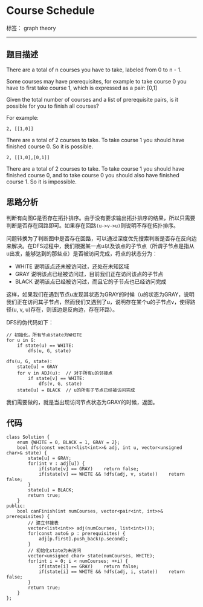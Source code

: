 ﻿# Course Schedule

标签： graph theory

---
## 题目描述
There are a total of n courses you have to take, labeled from 0 to n - 1.

Some courses may have prerequisites, for example to take course 0 you have to first take course 1, which is expressed as a pair: [0,1]

Given the total number of courses and a list of prerequisite pairs, is it possible for you to finish all courses?

For example:

`2, [[1,0]]`

There are a total of 2 courses to take. To take course 1 you should have finished course 0. So it is possible.

`2, [[1,0],[0,1]]`

There are a total of 2 courses to take. To take course 1 you should have finished course 0, and to take course 0 you should also have finished course 1. So it is impossible.

## 思路分析
判断有向图G是否存在拓扑排序。由于没有要求输出拓扑排序的结果，所以只需要判断是否存在回路即可。如果存在回路`(u->v->u)`则说明不存在拓扑排序。

问题转换为了判断图中是否存在回路，可以通过深度优先搜索判断是否存在反向边来解决。在DFS过程中，我们根据某一点u以及该点的子节点（所谓子节点是指从u出发，能够达到的那些点）是否被访问完成，将点的状态分为：

 - WHITE 说明该点还未被访问过，还处在未知区域
 - GRAY 说明该点已经被访问过，目前我们正在访问该点的子节点
 - BLACK 说明该点已经被访问过，而且它的子节点也已经访问完成

这样，如果我们在遇到节点u发现其状态为GRAY的时候（u的状态为GRAY，说明我们正在访问其子节点，然而我们又遇到了u，说明存在某个u的子节点v，使得路径(u, v, u)存在，则该边是反向边，存在环路）。

DFS的伪代码如下：

```
// 初始化，所有节点state为WHITE
for u in G:
    if state(u) == WHITE:
        dfs(u, G, state)
        
dfs(u, G, state):
    state[u] = GRAY
    for v in ADJ(u):  // 对于所有u的邻接点
        if state[v] == WHITE:
            dfs(v, G, state)
    state[u] = BLACK  // u的所有子节点已经被访问完成
```

我们需要做的，就是当出现访问节点状态为GRAY的时候，返回。

## 代码
```
class Solution {
    enum {WHITE = 0, BLACK = 1, GRAY = 2};
    bool dfs(const vector<list<int>>& adj, int u, vector<unsigned char>& state) {
        state[u] = GRAY;
        for(int v : adj[u]) {
            if(state[v] == GRAY)    return false;
            if(state[v] == WHITE && !dfs(adj, v, state))    return false;
        }
        state[u] = BLACK;
        return true;
    }
public:
    bool canFinish(int numCourses, vector<pair<int, int>>& prerequisites) {
        // 建立邻接表
        vector<list<int>> adj(numCourses, list<int>());
        for(const auto& p : prerequisites) {
            adj[p.first].push_back(p.second);
        }
        // 初始化state为未访问
        vector<unsigned char> state(numCourses, WHITE);
        for(int i = 0; i < numCourses; ++i) {
            if(state[i] == GRAY)    return false;
            if(state[i] == WHITE && !dfs(adj, i, state))    return false;
        }
        return true;
    }
};
```




